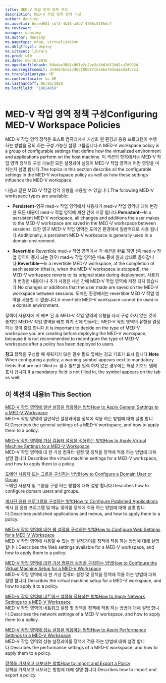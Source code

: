 ```yaml
---
title: MED-V 작업 영역 정책 구성
description: MED-V 작업 영역 정책 구성
author: dansimp
ms.assetid: 0eaed981-cbf3-4b16-a4b7-4705c5705dc7
ms.reviewer: ''
manager: dansimp
ms.author: dansimp
ms.pagetype: mdop, virtualization
ms.mktglfcycl: deploy
ms.sitesec: library
ms.prod: w10
ms.date: 06/16/2016
ms.openlocfilehash: 84bdae38b1c801e2c2be2a3dd1d12dd2ca7d932d
ms.sourcegitcommit: 354664bc527d93f80687cd2eba70d1eea024c7c3
ms.translationtype: MT
ms.contentlocale: ko-KR
ms.lasthandoff: 06/26/2020
ms.locfileid: "10824858"
---
```

# <span data-ttu-id="e7a68-103">MED-V 작업 영역 정책 구성</span><span class="sxs-lookup"><span data-stu-id="e7a68-103">Configuring MED-V Workspace Policies</span></span>


<span data-ttu-id="e7a68-104">MED-V 작업 영역 정책은 호스트 컴퓨터에서 가상화 된 환경과 응용 프로그램이 수행 하는 방법을 정의 하는 구성 가능한 설정 그룹입니다.</span><span class="sxs-lookup"><span data-stu-id="e7a68-104">A MED-V workspace policy is a group of configurable settings that define how the virtualized environment and applications perform on the host machine.</span></span> <span data-ttu-id="e7a68-105">이 섹션의 항목에서는 MED-V 작업 영역 정책의 구성 가능한 모든 설정과이 설정이 MED-V 작업 영역에 어떤 영향을 미치는지 설명 합니다.</span><span class="sxs-lookup"><span data-stu-id="e7a68-105">The topics in this section describe all the configurable settings in the MED-V workspace policy as well as how these settings influence the MED-V workspace.</span></span>

<span data-ttu-id="e7a68-106">다음과 같은 MED-V 작업 영역 유형을 사용할 수 있습니다.</span><span class="sxs-lookup"><span data-stu-id="e7a68-106">The following MED-V workspace types are available:</span></span>

-   <span data-ttu-id="e7a68-107">**Persistent**-영구 med-v 작업 영역에서 사용자가 med-v 작업 영역에 대해 변경한 모든 내용이 med-v 작업 영역에 세션 간에 저장 됩니다.</span><span class="sxs-lookup"><span data-stu-id="e7a68-107">**Persistent**—In a persistent MED-V workspace, all changes and additions the user makes to the MED-V workspace are saved in the MED-V workspace between sessions.</span></span> <span data-ttu-id="e7a68-108">또한 영구 MED-V 작업 영역은 도메인 환경에서 일반적으로 사용 됩니다.</span><span class="sxs-lookup"><span data-stu-id="e7a68-108">Additionally, a persistent MED-V workspace is generally used in a domain environment.</span></span>

-   <span data-ttu-id="e7a68-109">**Revertible**-Revertible med-v 작업 영역에서 각 세션을 완료 하면 (즉 med-v 작업 영역이 중지 되는 경우) med-v 작업 영역은 배포 중에 원래 상태로 돌아갑니다.</span><span class="sxs-lookup"><span data-stu-id="e7a68-109">**Revertible**—In a revertible MED-V workspace, at the completion of each session (that is, when the MED-V workspace is stopped), the MED-V workspace reverts to its original state during deployment.</span></span> <span data-ttu-id="e7a68-110">사용자가 변경한 내용이 나 추가 사항은 세션 간에 MED-V 작업 영역에 저장 되지 않습니다.</span><span class="sxs-lookup"><span data-stu-id="e7a68-110">No changes or additions that the user made are saved on the MED-V workspace between sessions.</span></span> <span data-ttu-id="e7a68-111">도메인 환경에서는 revertible MED-V 작업 영역을 사용할 수 없습니다.</span><span class="sxs-lookup"><span data-stu-id="e7a68-111">A revertible MED-V workspace cannot be used in a domain environment.</span></span>

<span data-ttu-id="e7a68-112">정책이 사용자에 게 배포 된 후 MED-V 작업 영역의 유형을 다시 구성 하지 않는 것이 좋지만 MED-V 작업 영역을 배포 하기 전에 만들려는 MED-V 작업 영역의 유형을 결정 하는 것이 중요 합니다.</span><span class="sxs-lookup"><span data-stu-id="e7a68-112">It is important to decide on the type of MED-V workspace you are creating before deploying the MED-V workspace, because it is not recommended to reconfigure the type of MED-V workspace after a policy has been deployed to users.</span></span>

<span data-ttu-id="e7a68-113">**참고**  정책을 구성할 때 채워지지 않은 필수 필드 옆에는 경고 기호가 표시 됩니다.</span><span class="sxs-lookup"><span data-stu-id="e7a68-113">**Note** When configuring a policy, a warning symbol appears next to mandatory fields that are not filled in.</span></span> <span data-ttu-id="e7a68-114">필수 필드를 입력 하지 않은 경우에는 해당 기호도 탭에 표시 됩니다.</span><span class="sxs-lookup"><span data-stu-id="e7a68-114">If a mandatory field is not filled in, the symbol appears on the tab as well.</span></span>

 

## <span data-ttu-id="e7a68-115">이 섹션의 내용</span><span class="sxs-lookup"><span data-stu-id="e7a68-115">In This Section</span></span>


<a href="" id="how-to-apply-general-settings-to-a-med-v-workspace"></a>[<span data-ttu-id="e7a68-116">MED-V 작업 영역에 일반 설정을 적용하는 방법</span><span class="sxs-lookup"><span data-stu-id="e7a68-116">How to Apply General Settings to a MED-V Workspace</span></span>](how-to-apply-general-settings-to-a-med-v-workspace.md)  
<span data-ttu-id="e7a68-117">MED-V 작업 영역의 일반적인 설정과이를 정책에 적용 하는 방법에 대해 설명 합니다.</span><span class="sxs-lookup"><span data-stu-id="e7a68-117">Describes the general settings of a MED-V workspace, and how to apply them to a policy.</span></span>

<a href="" id="how-to-apply-virtual-machine-settings-to-a-med-v-workspace"></a>[<span data-ttu-id="e7a68-118">MED-V 작업 영역에 가상 컴퓨터 설정을 적용하는 방법</span><span class="sxs-lookup"><span data-stu-id="e7a68-118">How to Apply Virtual Machine Settings to a MED-V Workspace</span></span>](how-to-apply-virtual-machine-settings-to-a-med-v-workspace.md)  
<span data-ttu-id="e7a68-119">MED-V 작업 영역에 대 한 가상 컴퓨터 설정 및 정책을 정책에 적용 하는 방법에 대해 설명 합니다.</span><span class="sxs-lookup"><span data-stu-id="e7a68-119">Describes the virtual machine settings for a MED-V workspace, and how to apply them to a policy.</span></span>

<a href="" id="how-to-configure-a-domain-user-or-group"></a>[<span data-ttu-id="e7a68-120">도메인 사용자 또는 그룹을 구성하는 방법</span><span class="sxs-lookup"><span data-stu-id="e7a68-120">How to Configure a Domain User or Group</span></span>](how-to-configure-a-domain-user-or-groupmedvv2.md)  
<span data-ttu-id="e7a68-121">도메인 사용자 및 그룹을 구성 하는 방법에 대해 설명 합니다.</span><span class="sxs-lookup"><span data-stu-id="e7a68-121">Describes how to configure domain users and groups.</span></span>

<a href="" id="how-to-configure-published-applications"></a>[<span data-ttu-id="e7a68-122">게시된 응용 프로그램을 구성하는 방법</span><span class="sxs-lookup"><span data-stu-id="e7a68-122">How to Configure Published Applications</span></span>](how-to-configure-published-applicationsmedvv2.md)  
<span data-ttu-id="e7a68-123">게시 된 응용 프로그램 및 메뉴 및이를 정책에 적용 하는 방법에 대해 설명 합니다.</span><span class="sxs-lookup"><span data-stu-id="e7a68-123">Describes published applications and menus, and how to apply them to a policy.</span></span>

<a href="" id="how-to-configure-web-settings-for-a-med-v-workspace"></a>[<span data-ttu-id="e7a68-124">MED-V 작업 영역에 대한 웹 설정을 구성하는 방법</span><span class="sxs-lookup"><span data-stu-id="e7a68-124">How to Configure Web Settings for a MED-V Workspace</span></span>](how-to-configure-web-settings-for-a-med-v-workspace.md)  
<span data-ttu-id="e7a68-125">MED-V 작업 영역에 사용할 수 있는 웹 설정과이를 정책에 적용 하는 방법에 대해 설명 합니다.</span><span class="sxs-lookup"><span data-stu-id="e7a68-125">Describes the Web settings available for a MED-V workspace, and how to apply them to a policy.</span></span>

<a href="" id="how-to-configure-the-virtual-machine-setup-for-a-med-v-workspace"></a>[<span data-ttu-id="e7a68-126">MED-V 작업 영역에 대한 가상 컴퓨터 설정을 구성하는 방법</span><span class="sxs-lookup"><span data-stu-id="e7a68-126">How to Configure the Virtual Machine Setup for a MED-V Workspace</span></span>](how-to-configure-the-virtual-machine-setup-for-a-med-v-workspace.md)  
<span data-ttu-id="e7a68-127">MED-V 작업 영역에 대 한 가상 컴퓨터 설정 및 정책을 정책에 적용 하는 방법에 대해 설명 합니다.</span><span class="sxs-lookup"><span data-stu-id="e7a68-127">Describes the virtual machine setup for a MED-V workspace, and how to apply it to a policy.</span></span>

<a href="" id="how-to-apply-network-settings-to-a-med-v-workspace"></a>[<span data-ttu-id="e7a68-128">MED-V 작업 영역에 네트워크 설정을 적용하는 방법</span><span class="sxs-lookup"><span data-stu-id="e7a68-128">How to Apply Network Settings to a MED-V Workspace</span></span>](how-to-apply-network-settings-to-a-med-v-workspace.md)  
<span data-ttu-id="e7a68-129">MED-V 작업 영역의 네트워크 설정 및 정책을 정책에 적용 하는 방법에 대해 설명 합니다.</span><span class="sxs-lookup"><span data-stu-id="e7a68-129">Describes the network settings of a MED-V workspace, and how to apply them to a policy.</span></span>

<a href="" id="how-to-apply-performance-settings-to-a-med-v-workspace"></a>[<span data-ttu-id="e7a68-130">MED-V 작업 영역에 성능 설정을 적용하는 방법</span><span class="sxs-lookup"><span data-stu-id="e7a68-130">How to Apply Performance Settings to a MED-V Workspace</span></span>](how-to-apply-performance-settings-to-a-med-v-workspace.md)  
<span data-ttu-id="e7a68-131">MED-V 작업 영역의 성능 설정과이를 정책에 적용 하는 방법에 대해 설명 합니다.</span><span class="sxs-lookup"><span data-stu-id="e7a68-131">Describes the performance settings of a MED-V workspace, and how to apply them to a policy.</span></span>

<a href="" id="how-to-import-and-export-a-policy"></a>[<span data-ttu-id="e7a68-132">정책을 가져오고 내보내는 방법</span><span class="sxs-lookup"><span data-stu-id="e7a68-132">How to Import and Export a Policy</span></span>](how-to-import-and-export-a-policy.md)  
<span data-ttu-id="e7a68-133">정책을 가져오고 내보내는 방법에 대해 설명 합니다.</span><span class="sxs-lookup"><span data-stu-id="e7a68-133">Describes how to import and export a policy.</span></span>

 

 





